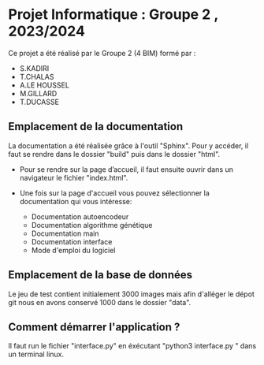 
# Projet Informatique : Groupe 2 , 2023/2024

Ce projet a été réalisé par le Groupe 2 (4 BIM) formé par :
- S.KADIRI
- T.CHALAS
- A.LE HOUSSEL
- M.GILLARD
- T.DUCASSE

## Emplacement de la documentation

La documentation a été réalisée grâce à l'outil "Sphinx". Pour y accéder, il faut se rendre dans le dossier "build" puis dans le dossier "html".

  * Pour se rendre sur la page d’accueil, il faut ensuite ouvrir dans un navigateur le fichier "index.html".

  * Une fois sur la page d'accueil vous pouvez sélectionner la documentation qui vous intéresse:
      - Documentation autoencodeur
      - Documentation algorithme génétique
      - Documentation main
      - Documentation interface
      - Mode d'emploi du logiciel

## Emplacement de la base de données

Le jeu de test contient initialement 3000 images mais afin d'alléger le dépot git nous en avons conservé 1000 dans le dossier "data".

## Comment démarrer l'application ?

Il faut run le fichier "interface.py" en éxécutant "python3 interface.py " dans un terminal linux.
